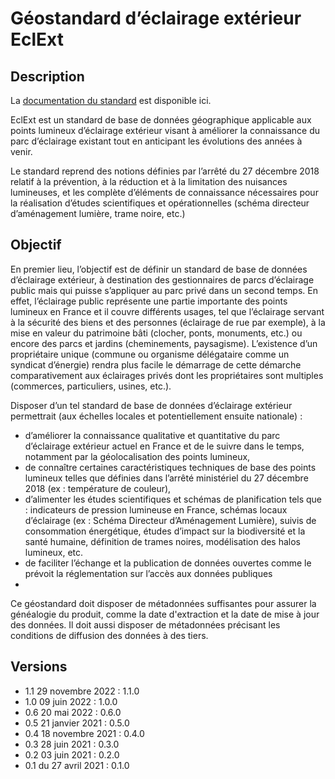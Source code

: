 # Géostandard d’éclairage extérieur EclExt

## Description
La [documentation du standard](https://cnig.gouv.fr/IMG/pdf/cnig_eclext_v1_1.pdf) est disponible ici.

EclExt est un standard de base de données géographique applicable aux points lumineux d’éclairage extérieur visant à améliorer la connaissance du parc d’éclairage existant tout en anticipant les évolutions des années à venir.

Le standard reprend des notions définies par l’arrêté du 27 décembre 2018 relatif à la prévention, à la réduction et à la limitation des nuisances lumineuses, et les complète 
d’éléments de connaissance nécessaires pour la réalisation d’études scientifiques et opérationnelles (schéma directeur d’aménagement lumière, trame noire, etc.)

## Objectif
En premier lieu, l’objectif est de définir un standard de base de données d’éclairage extérieur, à destination des gestionnaires de parcs d’éclairage public mais qui puisse 
s’appliquer au parc privé dans un second temps. En effet, l’éclairage public représente une partie importante des points lumineux en France et il couvre différents usages, tel que l’éclairage servant à la sécurité des biens et des personnes (éclairage de rue par exemple), à la mise en valeur du patrimoine bâti (clocher, ponts, monuments, etc.) ou encore des parcs et jardins (cheminements, paysagisme). L’existence d’un propriétaire unique (commune ou organisme délégataire comme un syndicat d’énergie) rendra plus facile le démarrage de cette démarche comparativement aux éclairages privés dont les propriétaires sont multiples (commerces, particuliers, usines, etc.).

Disposer d’un tel standard de base de données d’éclairage extérieur permettrait (aux échelles locales et potentiellement ensuite nationale) :
- d’améliorer la connaissance qualitative et quantitative du parc d’éclairage extérieur actuel en France et de le suivre dans le temps, notamment par la géolocalisation des 
points lumineux,
- de connaître certaines caractéristiques techniques de base des points lumineux telles que définies dans l’arrêté ministériel du 27 décembre 2018 (ex : température de couleur),
- d’alimenter les études scientifiques et schémas de planification tels que : indicateurs de pression lumineuse en France, schémas locaux d’éclairage (ex : Schéma Directeur 
d’Aménagement Lumière), suivis de consommation énergétique, études d’impact sur la biodiversité et la santé humaine, définition de trames noires, modélisation des halos 
lumineux, etc.
- de faciliter l’échange et la publication de données ouvertes comme le prévoit la réglementation sur l’accès aux données publiques
- 
Ce géostandard doit disposer de métadonnées suffisantes pour assurer la généalogie du produit, comme la date d'extraction et la date de mise à jour des données. Il doit aussi disposer de métadonnées précisant les conditions de diffusion des données à des tiers.


## Versions
- 1.1 29 novembre 2022 : 1.1.0
- 1.0 09 juin 2022 : 1.0.0
- 0.6 20 mai 2022 : 0.6.0
- 0.5 21 janvier 2021 : 0.5.0
- 0.4 18 novembre 2021 : 0.4.0
- 0.3 28 juin 2021 : 0.3.0
- 0.2 03 juin 2021 : 0.2.0
- 0.1 du 27 avril 2021 : 0.1.0
